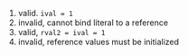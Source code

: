 1. valid. `ival = 1`
2. invalid, cannot bind literal to a reference
3. valid, `rval2 = ival = 1`
4. invalid, reference values must be initialized